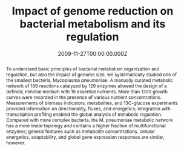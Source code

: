 ﻿---
title: Impact of genome reduction on bacterial metabolism and its regulation
publication_types: ["2"]
# Author notes (optional)
authors: 
  - Yus
  - E.
  - T. Maier
  - K. Michalodimitrakis
  - V. van Noort
  - T. Yamada
  - Wei-Hua Chen
  - J. A. Wodke
  - M. Guell
  - S. Martinez
  - R. Bourgeois
  - S. Kuhner
  - E. Raineri
  - I. Letunic
  - O. V. Kalinina
  - M. Rode
  - R. Herrmann
  - R. Gutierrez-Gallego
  - R. B. Russell
  - A. C. Gavin
  - P. Bork
  - L. Serrano

# Author notes (optional)
author_notes: []


publication_short: 
abstract: >-
  To understand basic principles of bacterial metabolism organization and regulation, but also the impact of genome size, we systematically studied one of the smallest bacteria, Mycoplasma pneumoniae. A manually curated metabolic network of 189 reactions catalyzed by 129 enzymes allowed the design of a defined, minimal medium with 19 essential nutrients. More than 1300 growth curves were recorded in the presence of various nutrient concentrations. Measurements of biomass indicators, metabolites, and 13C-glucose experiments provided information on directionality, fluxes, and energetics; integration with transcription profiling enabled the global analysis of metabolic regulation. Compared with more complex bacteria, the M. pneumoniae metabolic network has a more linear topology and contains a higher fraction of multifunctional enzymes; general features such as metabolite concentrations, cellular energetics, adaptability, and global gene expression responses are similar, however.


draft: false
featured: ture
tags:
  - Science
slides: null
url_pdf: 
image:
  caption: ""
  focal_point: ""
  preview_only: false
summary: ""
url_dataset: ""
url_project: ""
url_source: ""
url_video: ""

doi: 10.1126/science.1177263
publication: Science
projects: []
date: 2009-11-27T00:00:00.000Z
url_slides: ""
publishDate: 2017-01-01T00:00:00.000Z
url_poster: ""
url_code: ""
---

